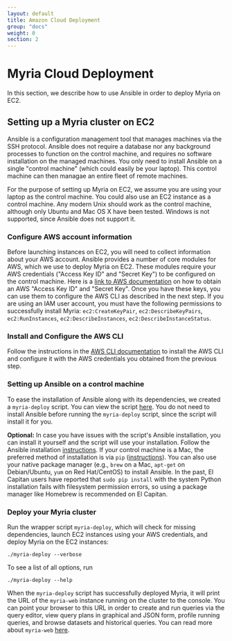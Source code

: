 ```yaml
---
layout: default
title: Amazon Cloud Deployment
group: "docs"
weight: 0
section: 2
---
```

# Myria Cloud Deployment
In this section, we describe how to use Ansible in order to deploy Myria on EC2.

## Setting up a Myria cluster on EC2

Ansible is a configuration management tool that manages machines via the SSH protocol. Ansible does not require a database nor any background processes to function on the control machine, and requires no software installation on the managed machines. You only need to install Ansible on a single "control machine" (which could easily be your laptop). This control machine can then managae an entire fleet of remote machines. 

For the purpose of setting up Myria on EC2, we assume you are using your laptop as the control machine. You could also use an EC2 instance as a control machine. Any modern Unix should work as the control machine, although only Ubuntu and Mac OS X have been tested. Windows is not supported, since Ansible does not support it.

### __Configure AWS account information__
Before launching instances on EC2, you will need to collect information about your AWS account. Ansible provides a number of core modules for AWS, which we use to deploy Myria on EC2. These modules require your AWS credentials ("Access Key ID" and "Secret Key") to be configured on the control machine. Here is a [link to AWS documentation](http://docs.aws.amazon.com/general/latest/gr/managing-aws-access-keys.html) on how to obtain an AWS "Access Key ID" and "Secret Key". Once you have these keys, you can use them to configure the AWS CLI as described in the next step. If you are using an IAM user account, you must have the following permissions to successfully install Myria: `ec2:CreateKeyPair`, `ec2:DescribeKeyPairs`, `ec2:RunInstances`, `ec2:DescribeInstances`, `ec2:DescribeInstanceStatus`.

### __Install and Configure the AWS CLI__
Follow the instructions in the [AWS CLI documentation](http://docs.aws.amazon.com/cli/latest/userguide/installing.html) to install the AWS CLI and configure it with the AWS credentials you obtained from the previous step.

### __Setting up Ansible on a control machine__
To ease the installation of Ansible along with its dependencies, we created a `myria-deploy` script. You can view the script [here](https://raw.githubusercontent.com/uwescience/myria-ec2-ansible/master/myria-deploy). You do not need to install Ansible before running the `myria-deploy` script, since the script will install it for you. 

**Optional:** In case you have issues with the script's Ansible installation, you can install it yourself and the script will use your installation. Follow the Ansible installation [instructions]( http://docs.ansible.com/ansible/intro_installation.html#installing-the-control-machine, "Installation"). If your control machine is a Mac, the preferred method of installation is via `pip` ([instructions]( http://docs.ansible.com/ansible/intro_installation.html#latest-releases-via-pip )). You can also use your native package manager (e.g., `brew` on a Mac, `apt-get` on Debian/Ubuntu, `yum` on Red Hat/CentOS) to install Ansible. In the past, El Capitan users have reported that `sudo pip install` with the system Python installation fails with filesystem permission errors, so using a package manager like Homebrew is recommended on El Capitan.


### __Deploy your Myria cluster__
Run the wrapper script `myria-deploy`, which will check for missing dependencies, launch EC2 instances using your AWS credentials, and deploy Myria on the EC2 instances:

```
./myria-deploy --verbose
```

To see a list of all options, run

```
./myria-deploy --help
```
When the `myria-deploy` script has successfully deployed Myria, it will print the URL of the `myria-web` instance running on the cluster to the console. You can point your browser to this URL in order to create and run queries via the query editor, view query plans in graphical and JSON form, profile running queries, and browse datasets and historical queries. You can read more about `myria-web` [here](http://myria.cs.washington.edu/docs/myria-web/index.html).
